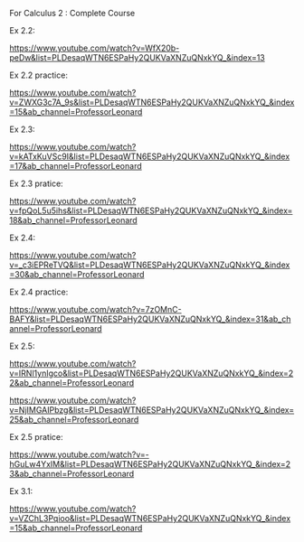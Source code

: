 For Calculus 2 : Complete Course 


Ex 2.2: 

https://www.youtube.com/watch?v=WfX20b-peDw&list=PLDesaqWTN6ESPaHy2QUKVaXNZuQNxkYQ_&index=13

Ex 2.2 practice:

https://www.youtube.com/watch?v=ZWXG3c7A_9s&list=PLDesaqWTN6ESPaHy2QUKVaXNZuQNxkYQ_&index=15&ab_channel=ProfessorLeonard

Ex 2.3:

https://www.youtube.com/watch?v=kATxKuVSc9I&list=PLDesaqWTN6ESPaHy2QUKVaXNZuQNxkYQ_&index=17&ab_channel=ProfessorLeonard

Ex 2.3 pratice:

https://www.youtube.com/watch?v=fpQoL5u5ihs&list=PLDesaqWTN6ESPaHy2QUKVaXNZuQNxkYQ_&index=18&ab_channel=ProfessorLeonard

Ex 2.4:

https://www.youtube.com/watch?v=_c3iEPReTVQ&list=PLDesaqWTN6ESPaHy2QUKVaXNZuQNxkYQ_&index=30&ab_channel=ProfessorLeonard

Ex 2.4 practice:

https://www.youtube.com/watch?v=7zOMnC-BAFY&list=PLDesaqWTN6ESPaHy2QUKVaXNZuQNxkYQ_&index=31&ab_channel=ProfessorLeonard

Ex 2.5:

https://www.youtube.com/watch?v=IRNl1ynIgco&list=PLDesaqWTN6ESPaHy2QUKVaXNZuQNxkYQ_&index=22&ab_channel=ProfessorLeonard

https://www.youtube.com/watch?v=NjIMGAIPbzg&list=PLDesaqWTN6ESPaHy2QUKVaXNZuQNxkYQ_&index=25&ab_channel=ProfessorLeonard

Ex 2.5 pratice:

https://www.youtube.com/watch?v=-hGuLw4YxIM&list=PLDesaqWTN6ESPaHy2QUKVaXNZuQNxkYQ_&index=23&ab_channel=ProfessorLeonard

Ex 3.1:

https://www.youtube.com/watch?v=VZChL3Pqioo&list=PLDesaqWTN6ESPaHy2QUKVaXNZuQNxkYQ_&index=15&ab_channel=ProfessorLeonard
